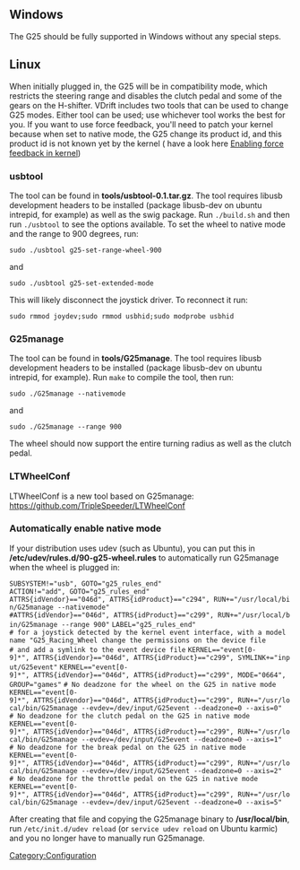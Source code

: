 Windows
-------

The G25 should be fully supported in Windows without any special steps.

Linux
-----

When initially plugged in, the G25 will be in compatibility mode, which restricts the steering range and disables the clutch pedal and some of the gears on the H-shifter. VDrift includes two tools that can be used to change G25 modes. Either tool can be used; use whichever tool works the best for you. If you want to use force feedback, you'll need to patch your kernel because when set to native mode, the G25 change its product id, and this product id is not known yet by the kernel ( have a look here [Enabling force feedback in kernel](Enabling_force_feedback_in_kernel "wikilink"))

### usbtool

The tool can be found in **tools/usbtool-0.1.tar.gz**. The tool requires libusb development headers to be installed (package libusb-dev on ubuntu intrepid, for example) as well as the swig package. Run `./build.sh` and then run `./usbtool` to see the options available. To set the wheel to native mode and the range to 900 degrees, run:

`sudo ./usbtool g25-set-range-wheel-900`

and

`sudo ./usbtool g25-set-extended-mode`

This will likely disconnect the joystick driver. To reconnect it run:

`sudo rmmod joydev;sudo rmmod usbhid;sudo modprobe usbhid`

### G25manage

The tool can be found in **tools/G25manage**. The tool requires libusb development headers to be installed (package libusb-dev on ubuntu intrepid, for example). Run `make` to compile the tool, then run:

`sudo ./G25manage --nativemode`

and

`sudo ./G25manage --range 900`

The wheel should now support the entire turning radius as well as the clutch pedal.

### LTWheelConf

LTWheelConf is a new tool based on G25manage: <https://github.com/TripleSpeeder/LTWheelConf>

### Automatically enable native mode

If your distribution uses udev (such as Ubuntu), you can put this in **/etc/udev/rules.d/90-g25-wheel.rules** to automatically run G25manage when the wheel is plugged in:

`SUBSYSTEM!="usb", GOTO="g25_rules_end"`
`ACTION!="add", GOTO="g25_rules_end"`
`ATTRS{idVendor}=="046d", ATTRS{idProduct}=="c294", RUN+="/usr/local/bin/G25manage --nativemode"`
`#ATTRS{idVendor}=="046d", ATTRS{idProduct}=="c299", RUN+="/usr/local/bin/G25manage --range 900"`
`LABEL="g25_rules_end"`
`# for a joystick detected by the kernel event interface, with a model name "G25_Racing_Wheel change the permissions on the device file`
`# and add a symlink to the event device file`
`KERNEL=="event[0-9]*", ATTRS{idVendor}=="046d", ATTRS{idProduct}=="c299", SYMLINK+="input/G25event"`
`KERNEL=="event[0-9]*", ATTRS{idVendor}=="046d", ATTRS{idProduct}=="c299", MODE="0664", GROUP="games"`
`# No deadzone for the wheel on the G25 in native mode`
`KERNEL=="event[0-9]*", ATTRS{idVendor}=="046d", ATTRS{idProduct}=="c299", RUN+="/usr/local/bin/G25manage --evdev=/dev/input/G25event --deadzone=0 --axis=0"`
`# No deadzone for the clutch pedal on the G25 in native mode`
`KERNEL=="event[0-9]*", ATTRS{idVendor}=="046d", ATTRS{idProduct}=="c299", RUN+="/usr/local/bin/G25manage --evdev=/dev/input/G25event --deadzone=0 --axis=1"`
`# No deadzone for the break pedal on the G25 in native mode`
`KERNEL=="event[0-9]*", ATTRS{idVendor}=="046d", ATTRS{idProduct}=="c299", RUN+="/usr/local/bin/G25manage --evdev=/dev/input/G25event --deadzone=0 --axis=2"`
`# No deadzone for the throttle pedal on the G25 in native mode`
`KERNEL=="event[0-9]*", ATTRS{idVendor}=="046d", ATTRS{idProduct}=="c299", RUN+="/usr/local/bin/G25manage --evdev=/dev/input/G25event --deadzone=0 --axis=5"`

After creating that file and copying the G25manage binary to **/usr/local/bin**, run `/etc/init.d/udev reload` (or `service udev reload` on Ubuntu karmic) and you no longer have to manually run G25manage.

<Category:Configuration>
